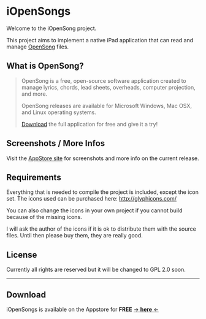 # iOpenSongs

Welcome to the iOpenSong project.

This project aims to implement a native iPad application that can read and manage [OpenSong](http://opensong.org) files.

## What is OpenSong?

> OpenSong is a free, open-source software application created to manage lyrics, chords, lead sheets, overheads, computer projection, and more.   
>   
> OpenSong releases are available for Microsoft Windows, Mac OSX, and Linux operating systems.   
>   
> [Download](http://opensong.org/d/downloads) the full application for free and give it a try!

## Screenshots / More Infos

Visit the [AppStore site](http://itunes.apple.com/us/app/iopensongs/id501589566?mt=8) for screenshots and more info on the current release.

## Requirements

Everything that is needed to compile the project is included, except the icon set.
The icons used can be purchased here: http://glyphicons.com/

You can also change the icons in your own project if you cannot build because of the missing icons.

I will ask the author of the icons if it is ok to distribute them with the source files.
Until then please buy them, they are really good.

## License

Currently all rights are reserved but it will be changed to GPL 2.0 soon.

---

## Download
iOpenSongs is available on the Appstore for **FREE** [-> **here** <-](http://itunes.apple.com/us/app/iopensongs/id501589566?mt=8)
